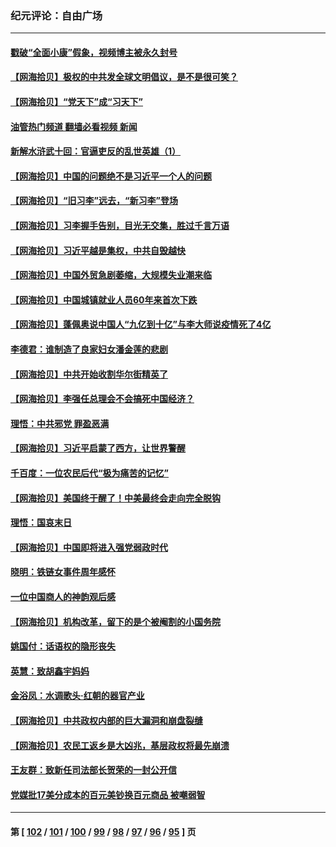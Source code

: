 ### 纪元评论：自由广场
---
#### [戳破“全面小康”假象，视频博主被永久封号](../../pages/nsc993/n13953714.md?03200330) 
#### [【网海拾贝】极权的中共发全球文明倡议，是不是很可笑？](../../pages/nsc993/n13953251.md?03200330) 
#### [【网海拾贝】“党天下”成“习天下”](../../pages/nsc993/n13952349.md?03200330) 
#### [油管热门频道 翻墙必看视频 新闻](ok?03200330)
#### [新解水浒武十回：官逼吏反的乱世英雄（1）](../../pages/nsc993/n13951483.md?03200330) 
#### [【网海拾贝】中国的问题绝不是习近平一个人的问题](../../pages/nsc993/n13951475.md?03200330) 
#### [【网海拾贝】“旧习李”远去，“新习李”登场](../../pages/nsc993/n13950813.md?03200330) 
#### [【网海拾贝】习李握手告别，目光无交集，胜过千言万语](../../pages/nsc993/n13949873.md?03200330) 
#### [【网海拾贝】习近平越是集权，中共自毁越快](../../pages/nsc993/n13949348.md?03200330) 
#### [【网海拾贝】中国外贸急剧萎缩，大规模失业潮来临](../../pages/nsc993/n13947937.md?03200330) 
#### [【网海拾贝】中国城镇就业人员60年来首次下跌](../../pages/nsc993/n13947338.md?03200330) 
#### [【网海拾贝】蓬佩奥说中国人“九亿到十亿”与李大师说疫情死了4亿](../../pages/nsc993/n13946389.md?03200330) 
#### [李德君：谁制造了良家妇女潘金莲的悲剧](../../pages/nsc993/n13945431.md?03200330) 
#### [【网海拾贝】中共开始收割华尔街精英了](../../pages/nsc993/n13945410.md?03200330) 
#### [【网海拾贝】李强任总理会不会搞死中国经济？](../../pages/nsc993/n13944761.md?03200330) 
#### [理悟：中共邪党 罪盈恶满](../../pages/nsc993/n13944541.md?03200330) 
#### [【网海拾贝】习近平启蒙了西方，让世界警醒](../../pages/nsc993/n13944390.md?03200330) 
#### [千百度：一位农民后代“极为痛苦的记忆”](../../pages/nsc993/n13943156.md?03200330) 
#### [【网海拾贝】美国终于醒了！中美最终会走向完全脱钩](../../pages/nsc993/n13942246.md?03200330) 
#### [理悟：国哀末日](../../pages/nsc993/n13942484.md?03200330) 
#### [【网海拾贝】中国即将进入强党弱政时代](../../pages/nsc993/n13940669.md?03200330) 
#### [晓明：铁链女事件周年感怀](../../pages/nsc993/n13940319.md?03200330) 
#### [一位中国商人的神韵观后感](../../pages/nsc993/n13939585.md?03200330) 
#### [【网海拾贝】机构改革，留下的是个被阉割的小国务院](../../pages/nsc993/n13939947.md?03200330) 
#### [姚国付：话语权的隐形丧失](../../pages/nsc993/n13939077.md?03200330) 
#### [英慧：致胡鑫宇妈妈](../../pages/nsc993/n13939332.md?03200330) 
#### [金浴凤：水调歌头·红朝的器官产业](../../pages/nsc993/n13939150.md?03200330) 
#### [【网海拾贝】中共政权内部的巨大漏洞和崩盘裂缝](../../pages/nsc993/n13939066.md?03200330) 
#### [【网海拾贝】农民工返乡是大凶兆，基层政权将最先崩溃](../../pages/nsc993/n13938719.md?03200330) 
#### [王友群：致新任司法部长贺荣的一封公开信](../../pages/nsc993/n13938195.md?03200330) 
#### [党媒批17美分成本的百元美钞换百元商品 被嘲弱智](../../pages/nsc993/n13937780.md?03200330) 

---
#### 第 [ [102](./102.md?03200330) / [101](./101.md?03200330) / [100](./100.md?03200330) / [99](./99.md?03200330) / [98](./98.md?03200330) / [97](./97.md?03200330) / [96](./96.md?03200330) / [95](./95.md?03200330) ] 页
